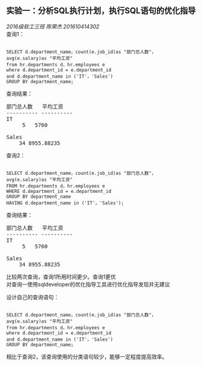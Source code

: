   ## 实验一：分析SQL执行计划，执行SQL语句的优化指导     

*2016级软工三班*    *陈荣杰*       *201610414302*    
查询1：
<pre><code>
SELECT d.department_name，count(e.job_id)as "部门总人数"，
avg(e.salary)as "平均工资"
from hr.departments d，hr.employees e
where d.department_id = e.department_id
and d.department_name in ('IT'，'Sales')
GROUP BY department_name;
</code></pre>

查询结果：  
<pre>
部门总人数   平均工资
---------- ----------
IT
	 5	 5760

Sales
	34 8955.88235
</pre>

查询2：
<pre><code>
SELECT d.department_name，count(e.job_id)as "部门总人数"，
avg(e.salary)as "平均工资"
FROM hr.departments d，hr.employees e
WHERE d.department_id = e.department_id
GROUP BY department_name
HAVING d.department_name in ('IT'，'Sales');
</code></pre>

查询结果： 
<pre>
部门总人数   平均工资
---------- ----------
IT  
	 5	 5760

Sales  
	34 8955.88235
</pre>
比较两次查询，查询1所用时间更少。查询1更优<br>
对查询一使用sqldeveloper的优化指导工具进行优化指导发现并无建议
  

设计自己的查询语句：
<pre><code>
SELECT d.department_name，count(e.job_id)as "部门总人数"，
avg(e.salary)as "平均工资"
from hr.departments d，hr.employees e
where d.department_id = e.department_id
and d.department_name in ('IT'，'Sales')
GROUP BY department_name;
</code></pre>  
相比于查询2，该查询使用的分类语句较少，能够一定程度提高效率。
